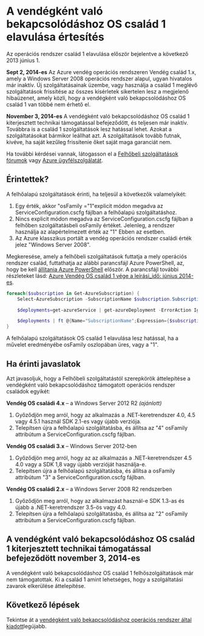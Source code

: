 <properties
   pageTitle="A vendégként való bekapcsolódáshoz OS család 1 elavulása figyelje |} Microsoft Azure"
   description="Amikor az Azure Vendég OS család 1 elavulása történt és miként állapítható meg, ha érintett információt tartalmaz"
   services="cloud-services"
   documentationCenter="na"
   authors="raiye"
   manager="timlt"
   editor=""/>

<tags
   ms.service="cloud-services"
   ms.devlang="na"
   ms.topic="article"
   ms.tgt_pltfrm="na"
   ms.workload="tbd"
   ms.date="10/24/2016"
   ms.author="raiye"/>



# <a name="guest-os-family-1-retirement-notice"></a>A vendégként való bekapcsolódáshoz OS család 1 elavulása értesítés

Az operációs rendszer család 1 elavulása először bejelentve a következő 2013 június 1.

**Sept 2, 2014-es** Az Azure vendég operációs rendszeren Vendég család 1.x, amely a Windows Server 2008 operációs rendszer alapul, ugyan hivatalos már inaktív. Új szolgáltatásainak üzembe, vagy használja a család 1 meglévő szolgáltatások frissítése az összes kísérletek sikertelen lesz a megjelenő hibaüzenet, amely közli, hogy a vendégként való bekapcsolódáshoz OS család 1 van többé nem érhető el.

**November 3, 2014-es** A vendégként való bekapcsolódáshoz OS család 1 kiterjesztett technikai támogatással befejeződött, és teljesen már inaktív. Továbbra is a család 1 szolgáltatások lesz hatással lehet. Azokat a szolgáltatásokat bármikor leállhat azt. A szolgáltatások tovább futnak, kivéve, ha saját kezűleg frissítenie őket saját maga garanciát nem.

Ha további kérdései vannak, látogasson el a [Felhőbeli szolgáltatások fórumok](http://social.msdn.microsoft.com/Forums/home?forum=windowsazuredevelopment&filter=alltypes&sort=lastpostdesc) vagy [Azure ügyfélszolgálatát](https://azure.microsoft.com/support/options/).




## <a name="are-you-affected"></a>Érintettek?

A felhőalapú szolgáltatások érinti, ha teljesül a következők valamelyikét:

1. Egy érték, akkor "osFamily ="1"explicit módon megadva az ServiceConfiguration.cscfg fájlban a felhőalapú szolgáltatáshoz.
2. Nincs explicit módon megadva az ServiceConfiguration.cscfg fájlban a felhőben szolgáltatásbeli osFamily értéket. Jelenleg, a rendszer használja az alapértelmezett érték az "1" Ebben az esetben.
3. Az Azure klasszikus portált a vendég operációs rendszer családi érték jelez "Windows Server 2008".

Megkeresése, amely a felhőbeli szolgáltatások futtatja a mely operációs rendszer család, futtathatja az alábbi parancsfájl Azure PowerShell, az, hogy be kell [állítania Azure PowerShell](../powershell-install-configure.md) először. A parancsfájl további részleteket lásd: [Azure Vendég OS család 1 vége a leírási_idő: június 2014-es](http://blogs.msdn.com/b/ryberry/archive/2014/04/02/azure-guest-os-family-1-end-of-life-june-2014.aspx). 

```Powershell
foreach($subscription in Get-AzureSubscription) {
    Select-AzureSubscription -SubscriptionName $subscription.SubscriptionName

    $deployments=get-azureService | get-azureDeployment -ErrorAction Ignore | where {$_.SdkVersion -NE ""}

    $deployments | ft @{Name="SubscriptionName";Expression={$subscription.SubscriptionName}}, ServiceName, SdkVersion, Slot, @{Name="osFamily";Expression={(select-xml -content $_.configuration -xpath "/ns:ServiceConfiguration/@osFamily" -namespace $namespace).node.value }}, osVersion, Status, URL
}
```

A felhőalapú szolgáltatások OS család 1 elavulása lesz hatással, ha a művelet eredményébe osFamily oszlopában üres, vagy a "1".

## <a name="recommendations-if-you-are-affected"></a>Ha érinti javaslatok

Azt javasoljuk, hogy a Felhőbeli szolgáltatástól szerepkörök áttelepítése a vendégként való bekapcsolódáshoz támogatott operációs rendszer családok egyikét:

**Vendég OS családi 4.x** – a Windows Server 2012 R2 *(ajánlott)*

1. Győződjön meg arról, hogy az alkalmazás a .NET-keretrendszer 4.0, 4.5 vagy 4.5.1 használ SDK 2.1-es vagy újabb verziója.
2. Telepítsen újra a felhőalapú szolgáltatásba, és állítsa az "4" osFamily attribútum a ServiceConfiguration.cscfg fájlban.


**Vendég OS családi 3.x** – Windows Server 2012-ben

1. Győződjön meg arról, hogy az az alkalmazás a .NET-keretrendszer 4.5 4.0 vagy a SDK 1,8 vagy újabb verzióját használja-e.
2. Telepítsen újra a felhőalapú szolgáltatásba, és állítsa a osFamily attribútum "3" a ServiceConfiguration.cscfg fájlban.


**Vendég OS családi 2.x** – a Windows Server 2008 R2 rendszerben

1. Győződjön meg arról, hogy az alkalmazást használ-e SDK 1.3-as és újabb a .NET-keretrendszer 3.5-ös vagy 4.0.
2. Telepítsen újra a felhőalapú szolgáltatásba, és állítsa az "2" osFamily attribútum a ServiceConfiguration.cscfg fájlban.


## <a name="extended-support-for-guest-os-family-1-ended-nov-3-2014"></a>A vendégként való bekapcsolódáshoz OS család 1 kiterjesztett technikai támogatással befejeződött november 3, 2014-es
A vendégként való bekapcsolódáshoz OS család 1 felhőszolgáltatások már nem támogatottak. Ki a család 1 amint lehetséges, hogy a szolgáltatási zavarok elkerülése áttelepítése.  

## <a name="next-steps"></a>Következő lépések
Tekintse át a [vendégként való bekapcsolódáshoz operációs rendszer által kiadott](cloud-services-guestos-update-matrix.md)legújabb.
